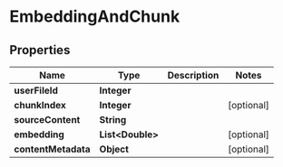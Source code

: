 

# EmbeddingAndChunk


## Properties

| Name | Type | Description | Notes |
|------------ | ------------- | ------------- | -------------|
|**userFileId** | **Integer** |  |  |
|**chunkIndex** | **Integer** |  |  [optional] |
|**sourceContent** | **String** |  |  |
|**embedding** | **List&lt;Double&gt;** |  |  [optional] |
|**contentMetadata** | **Object** |  |  [optional] |



